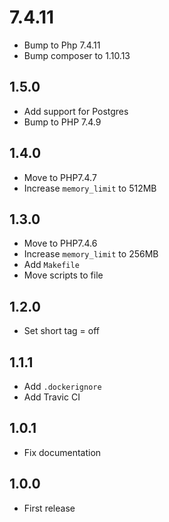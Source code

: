 # 7.4.11

+ Bump to Php 7.4.11
+ Bump composer to 1.10.13

## 1.5.0
+ Add support for Postgres
+ Bump to PHP 7.4.9

## 1.4.0
+ Move to PHP7.4.7
+ Increase `memory_limit` to 512MB 

## 1.3.0
+ Move to PHP7.4.6
+ Increase `memory_limit` to 256MB
+ Add `Makefile`
+ Move scripts to file

## 1.2.0
+ Set short tag = off

## 1.1.1
+ Add `.dockerignore`
+ Add Travic CI

## 1.0.1
+ Fix documentation

## 1.0.0
+ First release